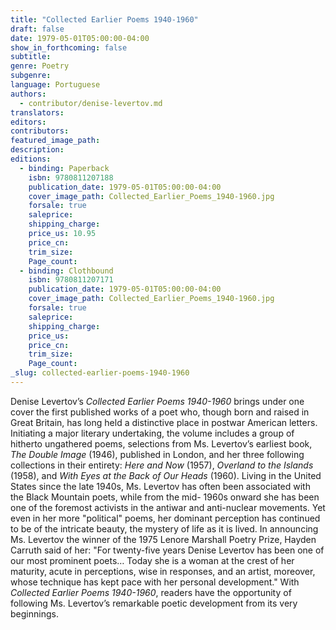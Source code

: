 ```yaml
---
title: "Collected Earlier Poems 1940-1960"
draft: false
date: 1979-05-01T05:00:00-04:00
show_in_forthcoming: false
subtitle:
genre: Poetry
subgenre:
language: Portuguese
authors:
  - contributor/denise-levertov.md
translators:
editors:
contributors:
featured_image_path:
description:
editions:
  - binding: Paperback
    isbn: 9780811207188
    publication_date: 1979-05-01T05:00:00-04:00
    cover_image_path: Collected_Earlier_Poems_1940-1960.jpg
    forsale: true
    saleprice:
    shipping_charge:
    price_us: 10.95
    price_cn:
    trim_size:
    Page_count:
  - binding: Clothbound
    isbn: 9780811207171
    publication_date: 1979-05-01T05:00:00-04:00
    cover_image_path: Collected_Earlier_Poems_1940-1960.jpg
    forsale: true
    saleprice:
    shipping_charge:
    price_us:
    price_cn:
    trim_size:
    Page_count:
_slug: collected-earlier-poems-1940-1960
---
```


Denise Levertov’s _Collected Earlier Poems 1940-1960_ brings under one cover the first published works of a poet who, though born and raised in Great Britain, has long held a distinctive place in postwar American letters. Initiating a major literary undertaking, the volume includes a group of hitherto ungathered poems, selections from Ms. Levertov’s earliest book, _The Double Image_ (1946), published in London, and her three following collections in their entirety: _Here and Now_ (1957), _Overland to the Islands_ (1958), and _With Eyes at the Back of Our Heads_ (1960). Living in the United States since the late 1940s, Ms. Levertov has often been associated with the Black Mountain poets, while from the mid- 1960s onward she has been one of the foremost activists in the antiwar and anti-nuclear movements. Yet even in her more "political" poems, her dominant perception has continued to be of the intricate beauty, the mystery of life as it is lived. In announcing Ms. Levertov the winner of the 1975 Lenore Marshall Poetry Prize, Hayden Carruth said of her: "For twenty-five years Denise Levertov has been one of our most prominent poets… Today she is a woman at the crest of her maturity, acute in perceptions, wise in responses, and an artist, moreover, whose technique has kept pace with her personal development." With _Collected Earlier Poems 1940-1960_, readers have the opportunity of following Ms. Levertov’s remarkable poetic development from its very beginnings.

